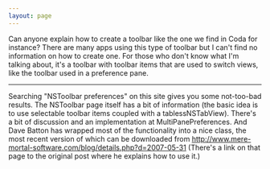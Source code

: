 ```yaml
---
layout: page
---
```


Can anyone explain how to create a toolbar like the one we find in Coda for instance? There are many apps using this type of toolbar but I can't find no information on how to create one. For those who don't know what I'm talking about, it's a toolbar with toolbar items that are used to switch views, like the toolbar used in a preference pane.  

----
Searching "NSToolbar preferences" on this site gives you some not-too-bad results. The NSToolbar page itself has a bit of information (the basic idea is to use selectable toolbar items coupled with a tablessNSTabView). There's a bit of discussion and an implementation at MultiPanePreferences. And Dave Batton has wrapped most of the functionality into a nice class, the most recent version of which can be downloaded from http://www.mere-mortal-software.com/blog/details.php?d=2007-05-31 (There's a link on that page to the original post where he explains how to use it.)
